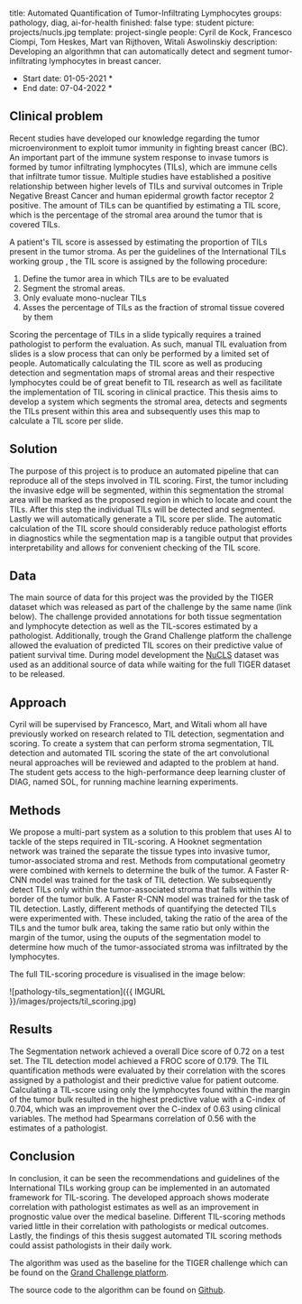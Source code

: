 title: Automated Quantification of Tumor-Infiltrating Lymphocytes
groups: pathology, diag, ai-for-health
finished: false 
type: student
picture: projects/nucls.jpg
template: project-single
people: Cyril de Kock, Francesco Ciompi, Tom Heskes, Mart van Rijthoven, Witali Aswolinskiy
description: Developing an algorithmn that can automatically detect and segment tumor-infiltrating lymphocytes in breast cancer.

* Start date: 01-05-2021 * <br>
* End date: 07-04-2022 *

## Clinical problem

Recent studies have developed our knowledge regarding the tumor microenvironment to exploit tumor immunity in fighting breast cancer (BC). An important part of the immune system response to invase tumors is formed by tumor infiltrating lymphocytes (TILs), which are immune cells that infiltrate tumor tissue. Multiple studies have established a positive relationship between higher levels of TILs and survival outcomes in Triple Negative Breast Cancer and human epidermal growth factor receptor 2 positive. The amount of TILs can be quantified by estimating a TIL score, which is the percentage of the stromal area around the tumor that is covered TILs.

A patient's TIL score is assessed by estimating the proportion of TILs present in the tumor stroma.  As per the guidelines of the International TILs working group , the TIL score is assigned by the following procedure:
1. Define the tumor area in which TILs are to be evaluated
2. Segment the stromal areas.
3. Only evaluate mono-nuclear TILs
4. Asses the percentage of TILs as the fraction of stromal tissue covered by them
    
Scoring the percentage of TILs in a slide typically requires a trained pathologist to perform the evaluation. As such, manual TIL evaluation from slides is a slow process that can only be performed by a limited set of people. Automatically calculating the TIL score as well as producing detection and segmentation maps of stromal areas and their respective lymphocytes could be of great benefit to TIL research as well as facilitate the implementation of TIL scoring in clinical practice. This thesis aims to develop a system which segments the stromal area, detects and segments the TILs present within this area and subsequently uses this map to calculate a TIL score per slide.

## Solution

The purpose of this project is to produce an automated pipeline that can reproduce all of the steps involved in TIL scoring. First, the tumor including the invasive edge will be segmented, within this segmentation the stromal area will be marked as the proposed region in which to locate and count the TILs. After this step the individual TILs will be detected and segmented. Lastly we will automatically generate a TIL score per slide. The automatic calculation of the TIL score should considerably reduce pathologist efforts in diagnostics while the segmentation map is a tangible output that provides interpretability and allows for convenient checking of the TIL score.

## Data

The main source of data for this project was the provided by the TIGER dataset which was released as part of the challenge by the same name (link below). The challenge provided annotations for both tissue segmentation and lymphocyte detection as well as the TIL-scores estimated by a pathologist. Additionally, trough the Grand Challenge platform the challenge allowed the evaluation of predicted TIL scores on their predictive value of patient survival time. During model development the [NuCLS](https://sites.google.com/view/nucls/home?authuser=0) dataset was used as an additional source of data while waiting for the full TIGER dataset to be released.

## Approach

Cyril will be supervised by Francesco, Mart, and Witali whom all have previously worked on research related to TIL detection, segmentation and scoring. To create a system that can perform stroma segmentation, TIL detection and automated TIL scoring the state of the art convolutional neural approaches will be reviewed and adapted to the problem at hand. The student gets access to the high-performance deep learning cluster of DIAG, named SOL, for running machine learning experiments.

## Methods

We propose a multi-part system as a solution to this problem that uses AI to tackle of the steps required in TIL-scoring. A Hooknet segmentation network was trained the separate the tissue types into invasive tumor, tumor-associated stroma and rest. Methods from computational geometry were combined with kernels to determine the bulk of the tumor. A Faster R-CNN model was trained for the task of TIL detection. We subsequently detect TILs only within the tumor-associated stroma that falls within the border of the tumor bulk. A Faster R-CNN model was trained for the task of TIL detection. Lastly, different methods of quantifying the detected TILs were experimented with. These included, taking the ratio of the area of the TILs and the tumor bulk area, taking the same ratio but only within the margin of the tumor, using the ouputs of the segmentation model to determine how much of the tumor-associated stroma was infiltrated by the lymphocytes.

The full TIL-scoring procedure is visualised in the image below:

![pathology-tils_segmentation]({{ IMGURL }}/images/projects/til_scoring.jpg)

## Results

The Segmentation network achieved a overall Dice score of 0.72 on a test set. The TIL detection model achieved a FROC score of 0.179. The TIL quantification methods were evaluated by their correlation with the scores assigned by a pathologist and their predictive value for patient outcome. Calculating a TIL-score using only the lymphocytes found within the margin of the tumor bulk resulted in the highest predictive value with a C-index of 0.704, which was an improvement over the C-index of 0.63 using clinical variables. The method had Spearmans correlation of 0.56 with the estimates of a pathologist.

## Conclusion

In conclusion, it can be seen the recommendations and guidelines of the International TILs working group can be implemented in an automated framework for TIL-scoring. The developed approach shows moderate correlation with pathologist estimates as well as an improvement in prognostic value over the medical baseline. Different TIL-scoring methods varied little in their correlation with pathologists or medical outcomes. Lastly, the findings of this thesis suggest automated TIL scoring methods could assist pathologists in their daily work.

The algorithm was used as the baseline for the TIGER challenge which can be found on the [Grand Challenge platform](https://tiger.grand-challenge.org/).

The source code to the algorithm can be found on [Github](https://github.com/DIAGNijmegen/pathology-tiger-baseline).
